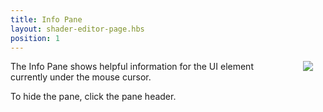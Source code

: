 ```yaml
---
title: Info Pane
layout: shader-editor-page.hbs
position: 1
---
```


<img src="/images/shader-editor/info-pane.png" style="float: right; padding: 20px; padding-top: 0px; border: 1px black;">

The Info Pane shows helpful information for the UI element currently under the mouse cursor.

To hide the pane, click the pane header.
